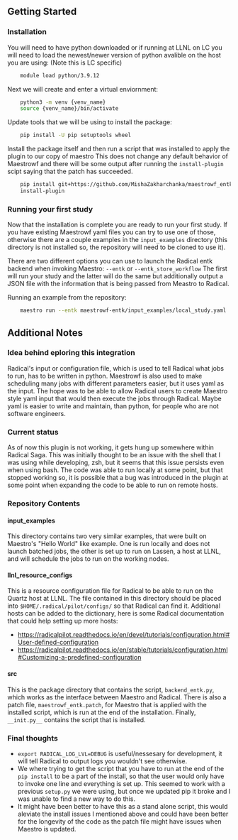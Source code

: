 ## Getting Started
### Installation
You will need to have python downloaded or if running at LLNL on LC you will need to load the newest/newer version of python avalible on the host you are using: (Note this is LC specific)

``` bash
    module load python/3.9.12
```
Next we will create and enter a virtual enviornment:

``` bash
    python3 -m venv {venv_name}
    source {venv_name}/bin/activate
```

Update tools that we will be using to install the package:

``` bash
    pip install -U pip setuptools wheel
```

Install the package itself and then run a script that was installed to apply the plugin to our copy of maestro This does not change any default behavior of Maestrowf and there will be some output after running the `install-plugin` scipt saying that the patch has succeeded.

``` bash
    pip install git+https://github.com/MishaZakharchanka/maestrowf_entk
    install-plugin
```

### Running your first study
Now that the installation is complete you are ready to run your first study. If you have existing Maestrowf yaml files you can try to use one of those, otherwise there are a couple examples in the `input_examples` directory (this directory is not installed so, the repository will need to be cloned to use it).

There are two different options you can use to launch the Radical entk backend when invoking Maestro:
`--entk` or `--entk_store_workflow`
The first will run your study and the latter will do the same but additionally output a JSON file with the information that is being passed from Meastro to Radical.

Running an example from the repository:

``` bash
    maestro run --entk maestrowf-entk/input_examples/local_study.yaml
```

## Additional Notes
### Idea behind eploring this integration
Radical's input or configuration file, which is used to tell Radical what jobs to run, has to be written in python. Maestrowf is also used to make scheduling many jobs with different parameters easier, but it uses yaml as the input. The hope was to be able to allow Radical users to create Maestro style yaml input that would then execute the jobs through Radical. Maybe yaml is easier to write and maintain, than python, for people who are not software engineers.

### Current status
As of now this plugin is not working, it gets hung up somewhere within Radical Saga. This was initially thought to be an issue with the shell that I was using while developing, zsh, but it seems that this issue persists even when using bash. The code was able to run locally at some point, but that stopped working so, it is possible that a bug was introduced in the plugin at some point when expanding the code to be able to run on remote hosts.

### Repository Contents
#### input_examples
This directory contains two very similar examples, that were built on Maestro's "Hello World" like example. One is run locally and does not launch batched jobs, the other is set up to run on Lassen, a host at LLNL, and will schedule the jobs to run on the working nodes.

#### llnl_resource_configs
This is a resource configuration file for Radical to be able to run on the Quartz host at LLNL. The file contained in this directory should be placed into `$HOME/.radical/pilot/configs/` so that Radical can find it. Additional hosts can be added to the dictionary, here is some Radical documentation that could help setting up more hosts:
* https://radicalpilot.readthedocs.io/en/devel/tutorials/configuration.html#User-defined-configuration
* https://radicalpilot.readthedocs.io/en/stable/tutorials/configuration.html#Customizing-a-predefined-configuration

#### src
This is the package directory that contains the script, `backend_entk.py`, which works as the interface between Maestro and Radical. There is also a patch file, `maestrowf_entk.patch`, for Maestro that is applied with the installed script, which is run at the end of the installation. Finally, `__init.py__` contains the script that is installed.

### Final thoughts
* `export RADICAL_LOG_LVL=DEBUG` is useful/nessesary for development, it will tell Radical to output logs you wouldn't see otherwise.
* We where trying to get the script that you have to run at the end of the `pip install` to be a part of the install, so that the user would only have to invoke one line and everything is set up. This seemed to work with a previous `setup.py` we were using, but once we updated pip it broke and I was unable to find a new way to do this.
* It might have been better to have this as a stand alone script, this would aleviate the install issues I mentioned above and could have been better for the longevity of the code as the patch file might have issues when Maestro is updated.